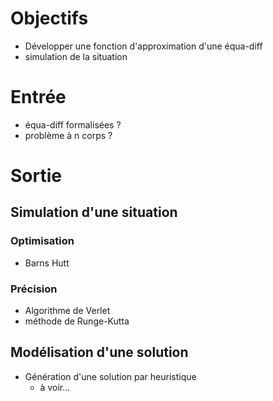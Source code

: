 # Objectifs

- Développer une fonction d'approximation d'une équa-diff
- simulation de la situation


# Entrée

- équa-diff formalisées ?
- problème à n corps ?

# Sortie

## Simulation d'une situation

### Optimisation

- Barns Hutt


### Précision

- Algorithme de Verlet
- méthode de Runge-Kutta

## Modélisation d'une solution

- Génération d'une solution par heuristique
    - à voir...

    